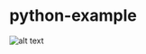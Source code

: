 # python-example
![alt text](https://vignette.wikia.nocookie.net/logopedia/images/5/5f/Project-x-2012-movie-logo.png/revision/latest/scale-to-width-down/450?cb=20170506154723)

